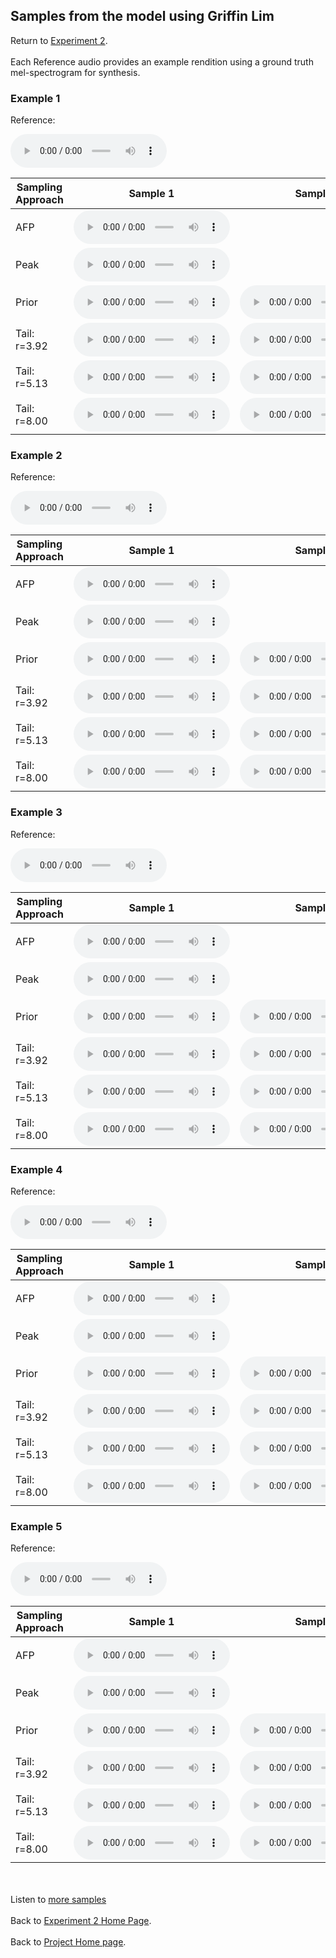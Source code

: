 <!-- exp 1a -->

## Samples from the model using Griffin Lim

Return to [Experiment 2](https://ljlj9.github.io/mscproject/experiment_2_test.html).
<br><br>
Each Reference audio provides an example rendition using a ground truth mel-spectrogram for synthesis.

### Example 1

Reference:          
<p><audio src="Exp2Test/Example1/reference.wav" controls style="width: 250px;"></audio></p>

| Sampling Approach | Sample 1 | Sample 2 | Sample 3 | Sample 4 | Sample 5 |
| --- | --- | --- | --- | --- | --- |
| AFP | <audio src="afp_web_samples/Example1.wav" controls style="width: 250px;"></audio> | | | | |
| Peak  | <audio src="Exp2Test/Example1/peak/sample_1.wav" controls style="width: 250px;"></audio> | | | | |
| Prior | <audio src="Exp2Test/Example1/prior/sample_1.wav" controls style="width: 250px;"></audio> | <audio src="Exp2Test/Example1/prior/sample_2.wav" controls style="width: 250px;"></audio> | <audio src="Exp2Test/Example1/prior/sample_3.wav" controls style="width: 250px;"></audio> | <audio src="Exp2Test/Example1/prior/sample_4.wav" controls style="width: 250px;"></audio> | <audio src="Exp2Test/Example1/prior/sample_5.wav" controls style="width: 250px;"></audio> |
| Tail: r=3.92 | <audio src="Exp2Test/Example1/tail392/sample_1.wav" controls style="width: 250px;"></audio> | <audio src="Exp2Test/Example1/tail392/sample_2.wav" controls style="width: 250px;"></audio> | <audio src="Exp2Test/Example1/tail392/sample_3.wav" controls style="width: 250px;"></audio> | <audio src="Exp2Test/Example1/tail392/sample_4.wav" controls style="width: 250px;"></audio> | <audio src="Exp2Test/Example1/tail392/sample_5.wav" controls style="width: 250px;"></audio> |
| Tail: r=5.13 | <audio src="Exp2Test/Example1/tail513/sample_1.wav" controls style="width: 250px;"></audio> | <audio src="Exp2Test/Example1/tail513/sample_2.wav" controls style="width: 250px;"></audio> | <audio src="Exp2Test/Example1/tail513/sample_3.wav" controls style="width: 250px;"></audio> | <audio src="Exp2Test/Example1/tail513/sample_4.wav" controls style="width: 250px;"></audio> | <audio src="Exp2Test/Example1/tail513/sample_5.wav" controls style="width: 250px;"></audio> |
| Tail: r=8.00 | <audio src="Exp2Test/Example1/tail8/sample_1.wav" controls style="width: 250px;"></audio> | <audio src="Exp2Test/Example1/tail8/sample_2.wav" controls style="width: 250px;"></audio> | <audio src="Exp2Test/Example1/tail8/sample_3.wav" controls style="width: 250px;"></audio> | <audio src="Exp2Test/Example1/tail8/sample_4.wav" controls style="width: 250px;"></audio> | <audio src="Exp2Test/Example1/tail8/sample_5.wav" controls style="width: 250px;"></audio> |

### Example 2

Reference:          
<p><audio src="Exp2Test/Example2/reference.wav" controls style="width: 250px;"></audio></p>

| Sampling Approach | Sample 1 | Sample 2 | Sample 3 | Sample 4 | Sample 5 |
| --- | --- | --- | --- | --- | --- |
| AFP | <audio src="afp_web_samples/Example2.wav" controls style="width: 250px;"></audio> | | | | |
| Peak  | <audio src="Exp2Test/Example2/peak/sample_1.wav" controls style="width: 250px;"></audio> | | | | |
| Prior | <audio src="Exp2Test/Example2/prior/sample_1.wav" controls style="width: 250px;"></audio> | <audio src="Exp2Test/Example2/prior/sample_2.wav" controls style="width: 250px;"></audio> | <audio src="Exp2Test/Example2/prior/sample_3.wav" controls style="width: 250px;"></audio> | <audio src="Exp2Test/Example2/prior/sample_4.wav" controls style="width: 250px;"></audio> | <audio src="Exp2Test/Example2/prior/sample_5.wav" controls style="width: 250px;"></audio> |
| Tail: r=3.92 | <audio src="Exp2Test/Example2/tail392/sample_1.wav" controls style="width: 250px;"></audio> | <audio src="Exp2Test/Example2/tail392/sample_2.wav" controls style="width: 250px;"></audio> | <audio src="Exp2Test/Example2/tail392/sample_3.wav" controls style="width: 250px;"></audio> | <audio src="Exp2Test/Example2/tail392/sample_4.wav" controls style="width: 250px;"></audio> | <audio src="Exp2Test/Example2/tail392/sample_5.wav" controls style="width: 250px;"></audio> |
| Tail: r=5.13 | <audio src="Exp2Test/Example2/tail513/sample_1.wav" controls style="width: 250px;"></audio> | <audio src="Exp2Test/Example2/tail513/sample_2.wav" controls style="width: 250px;"></audio> | <audio src="Exp2Test/Example2/tail513/sample_3.wav" controls style="width: 250px;"></audio> | <audio src="Exp2Test/Example2/tail513/sample_4.wav" controls style="width: 250px;"></audio> | <audio src="Exp2Test/Example2/tail513/sample_5.wav" controls style="width: 250px;"></audio> |
| Tail: r=8.00 | <audio src="Exp2Test/Example2/tail8/sample_1.wav" controls style="width: 250px;"></audio> | <audio src="Exp2Test/Example2/tail8/sample_2.wav" controls style="width: 250px;"></audio> | <audio src="Exp2Test/Example2/tail8/sample_3.wav" controls style="width: 250px;"></audio> | <audio src="Exp2Test/Example2/tail8/sample_4.wav" controls style="width: 250px;"></audio> | <audio src="Exp2Test/Example2/tail8/sample_5.wav" controls style="width: 250px;"></audio> |

### Example 3

Reference:          
<p><audio src="Exp2Test/Example3/reference.wav" controls style="width: 250px;"></audio></p>

| Sampling Approach | Sample 1 | Sample 2 | Sample 3 | Sample 4 | Sample 5 |
| --- | --- | --- | --- | --- | --- |
| AFP | <audio src="afp_web_samples/Example3.wav" controls style="width: 250px;"></audio> | | | | |
| Peak  | <audio src="Exp2Test/Example3/peak/sample_1.wav" controls style="width: 250px;"></audio> | | | | |
| Prior | <audio src="Exp2Test/Example3/prior/sample_1.wav" controls style="width: 250px;"></audio> | <audio src="Exp2Test/Example3/prior/sample_2.wav" controls style="width: 250px;"></audio> | <audio src="Exp2Test/Example3/prior/sample_3.wav" controls style="width: 250px;"></audio> | <audio src="Exp2Test/Example3/prior/sample_4.wav" controls style="width: 250px;"></audio> | <audio src="Exp2Test/Example3/prior/sample_5.wav" controls style="width: 250px;"></audio> |
| Tail: r=3.92 | <audio src="Exp2Test/Example3/tail392/sample_1.wav" controls style="width: 250px;"></audio> | <audio src="Exp2Test/Example3/tail392/sample_2.wav" controls style="width: 250px;"></audio> | <audio src="Exp2Test/Example3/tail392/sample_3.wav" controls style="width: 250px;"></audio> | <audio src="Exp2Test/Example3/tail392/sample_4.wav" controls style="width: 250px;"></audio> | <audio src="Exp2Test/Example3/tail392/sample_5.wav" controls style="width: 250px;"></audio> |
| Tail: r=5.13 | <audio src="Exp2Test/Example3/tail513/sample_1.wav" controls style="width: 250px;"></audio> | <audio src="Exp2Test/Example3/tail513/sample_2.wav" controls style="width: 250px;"></audio> | <audio src="Exp2Test/Example3/tail513/sample_3.wav" controls style="width: 250px;"></audio> | <audio src="Exp2Test/Example3/tail513/sample_4.wav" controls style="width: 250px;"></audio> | <audio src="Exp2Test/Example3/tail513/sample_5.wav" controls style="width: 250px;"></audio> |
| Tail: r=8.00 | <audio src="Exp2Test/Example3/tail8/sample_1.wav" controls style="width: 250px;"></audio> | <audio src="Exp2Test/Example3/tail8/sample_2.wav" controls style="width: 250px;"></audio> | <audio src="Exp2Test/Example3/tail8/sample_3.wav" controls style="width: 250px;"></audio> | <audio src="Exp2Test/Example3/tail8/sample_4.wav" controls style="width: 250px;"></audio> | <audio src="Exp2Test/Example3/tail8/sample_5.wav" controls style="width: 250px;"></audio> |

### Example 4

Reference:          
<p><audio src="Exp2Test/Example4/reference.wav" controls style="width: 250px;"></audio></p>

| Sampling Approach | Sample 1 | Sample 2 | Sample 3 | Sample 4 | Sample 5 |
| --- | --- | --- | --- | --- | --- |
| AFP | <audio src="afp_web_samples/Example4.wav" controls style="width: 250px;"></audio> | | | | |
| Peak  | <audio src="Exp2Test/Example4/peak/sample_1.wav" controls style="width: 250px;"></audio> | | | | |
| Prior | <audio src="Exp2Test/Example4/prior/sample_1.wav" controls style="width: 250px;"></audio> | <audio src="Exp2Test/Example4/prior/sample_2.wav" controls style="width: 250px;"></audio> | <audio src="Exp2Test/Example4/prior/sample_3.wav" controls style="width: 250px;"></audio> | <audio src="Exp2Test/Example4/prior/sample_4.wav" controls style="width: 250px;"></audio> | <audio src="Exp2Test/Example4/prior/sample_5.wav" controls style="width: 250px;"></audio> |
| Tail: r=3.92 | <audio src="Exp2Test/Example4/tail392/sample_1.wav" controls style="width: 250px;"></audio> | <audio src="Exp2Test/Example4/tail392/sample_2.wav" controls style="width: 250px;"></audio> | <audio src="Exp2Test/Example4/tail392/sample_3.wav" controls style="width: 250px;"></audio> | <audio src="Exp2Test/Example4/tail392/sample_4.wav" controls style="width: 250px;"></audio> | <audio src="Exp2Test/Example4/tail392/sample_5.wav" controls style="width: 250px;"></audio> |
| Tail: r=5.13 | <audio src="Exp2Test/Example4/tail513/sample_1.wav" controls style="width: 250px;"></audio> | <audio src="Exp2Test/Example4/tail513/sample_2.wav" controls style="width: 250px;"></audio> | <audio src="Exp2Test/Example4/tail513/sample_3.wav" controls style="width: 250px;"></audio> | <audio src="Exp2Test/Example4/tail513/sample_4.wav" controls style="width: 250px;"></audio> | <audio src="Exp2Test/Example4/tail513/sample_5.wav" controls style="width: 250px;"></audio> |
| Tail: r=8.00 | <audio src="Exp2Test/Example4/tail8/sample_1.wav" controls style="width: 250px;"></audio> | <audio src="Exp2Test/Example4/tail8/sample_2.wav" controls style="width: 250px;"></audio> | <audio src="Exp2Test/Example4/tail8/sample_3.wav" controls style="width: 250px;"></audio> | <audio src="Exp2Test/Example4/tail8/sample_4.wav" controls style="width: 250px;"></audio> | <audio src="Exp2Test/Example4/tail8/sample_5.wav" controls style="width: 250px;"></audio> |

### Example 5

Reference:          
<p><audio src="Exp2Test/Example5/reference.wav" controls style="width: 250px;"></audio></p>

| Sampling Approach | Sample 1 | Sample 2 | Sample 3 | Sample 4 | Sample 5 |
| --- | --- | --- | --- | --- | --- |
| AFP | <audio src="afp_web_samples/Example5.wav" controls style="width: 250px;"></audio> | | | | |
| Peak  | <audio src="Exp2Test/Example5/peak/sample_1.wav" controls style="width: 250px;"></audio> | | | | |
| Prior | <audio src="Exp2Test/Example5/prior/sample_1.wav" controls style="width: 250px;"></audio> | <audio src="Exp2Test/Example5/prior/sample_2.wav" controls style="width: 250px;"></audio> | <audio src="Exp2Test/Example5/prior/sample_3.wav" controls style="width: 250px;"></audio> | <audio src="Exp2Test/Example5/prior/sample_4.wav" controls style="width: 250px;"></audio> | <audio src="Exp2Test/Example5/prior/sample_5.wav" controls style="width: 250px;"></audio> |
| Tail: r=3.92 | <audio src="Exp2Test/Example5/tail392/sample_1.wav" controls style="width: 250px;"></audio> | <audio src="Exp2Test/Example5/tail392/sample_2.wav" controls style="width: 250px;"></audio> | <audio src="Exp2Test/Example5/tail392/sample_3.wav" controls style="width: 250px;"></audio> | <audio src="Exp2Test/Example5/tail392/sample_4.wav" controls style="width: 250px;"></audio> | <audio src="Exp2Test/Example5/tail392/sample_5.wav" controls style="width: 250px;"></audio> |
| Tail: r=5.13 | <audio src="Exp2Test/Example5/tail513/sample_1.wav" controls style="width: 250px;"></audio> | <audio src="Exp2Test/Example5/tail513/sample_2.wav" controls style="width: 250px;"></audio> | <audio src="Exp2Test/Example5/tail513/sample_3.wav" controls style="width: 250px;"></audio> | <audio src="Exp2Test/Example5/tail513/sample_4.wav" controls style="width: 250px;"></audio> | <audio src="Exp2Test/Example5/tail513/sample_5.wav" controls style="width: 250px;"></audio> |
| Tail: r=8.00 | <audio src="Exp2Test/Example5/tail8/sample_1.wav" controls style="width: 250px;"></audio> | <audio src="Exp2Test/Example5/tail8/sample_2.wav" controls style="width: 250px;"></audio> | <audio src="Exp2Test/Example5/tail8/sample_3.wav" controls style="width: 250px;"></audio> | <audio src="Exp2Test/Example5/tail8/sample_4.wav" controls style="width: 250px;"></audio> | <audio src="Exp2Test/Example5/tail8/sample_5.wav" controls style="width: 250px;"></audio> |

<br><br>
Listen to [more samples](https://ljlj9.github.io/mscproject/experiment_2_ii.html)
<br><br>
Back to [Experiment 2 Home Page](https://ljlj9.github.io/mscproject/experiment_2_test.html).
<br><br>
Back to [Project Home page](https://ljlj9.github.io/mscproject/index.html).
